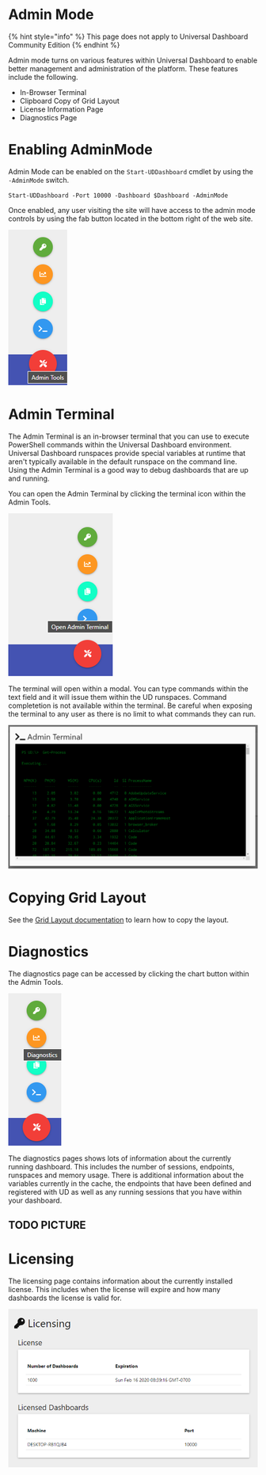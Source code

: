 # Admin Mode

{% hint style="info" %}
This page does not apply to Universal Dashboard Community Edition
{% endhint %}

Admin mode turns on various features within Universal Dashboard to enable better management and administration of the platform. These features include the following. 

- In-Browser Terminal
- Clipboard Copy of Grid Layout 
- License Information Page
- Diagnostics Page 

# Enabling AdminMode

Admin Mode can be enabled on the `Start-UDDashboard` cmdlet by using the `-AdminMode` switch. 

```
Start-UDDashboard -Port 10000 -Dashboard $Dashboard -AdminMode
```

Once enabled, any user visiting the site will have access to the admin mode controls by using the fab button located in the bottom right of the web site. 

![](.gitbook/assets/adminmode.PNG)

# Admin Terminal 

The Admin Terminal is an in-browser terminal that you can use to execute PowerShell commands within the Universal Dashboard environment. Universal Dashboard runspaces provide special variables at runtime that aren't typically available in the default runspace on the command line. Using the Admin Terminal is a good way to debug dashboards that are up and running. 

You can open the Admin Terminal by clicking the terminal icon within the Admin Tools. 

![](.gitbook/assets/open-admin-terminal.PNG)

The terminal will open within a modal. You can type commands within the text field and it will issue them within the UD runspaces. Command completetion is not available within the terminal. Be careful when exposing the terminal to any user as there is no limit to what commands they can run. 

![](.gitbook/assets/admin-terminal.PNG)

# Copying Grid Layout

See the [Grid Layout documentation](./components/grid-layout.md) to learn how to copy the layout. 

# Diagnostics

The diagnostics page can be accessed by clicking the chart button within the Admin Tools. 

![](.gitbook/assets/open-diagnostics.PNG)

The diagnostics pages shows lots of information about the currently running dashboard. This includes the number of sessions, endpoints, runspaces and memory usage. There is additional information about the variables currently in the cache, the endpoints that have been defined and registered with UD as well as any running sessions that you have within your dashboard. 

## TODO PICTURE

# Licensing 

The licensing page contains information about the currently installed license. This includes when the license will expire and how many dashboards the license is valid for. 

![](.gitbook/assets/licensing-page.png)